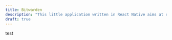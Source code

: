 ```yaml
---
title: Bitwarden
description: "This little application written in React Native aims at remoting my parent's house garage door."
draft: true
---
```


test
